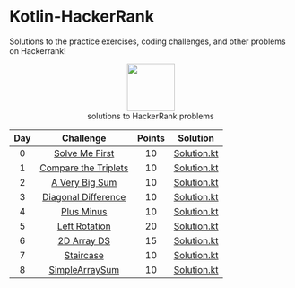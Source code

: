 # Kotlin-HackerRank
Solutions to the practice exercises, coding challenges, and other problems on Hackerrank!
<p align="center">
    <a href="https://www.hackerrank.com/RodneyShag">
        <img height=85 src="https://sharp.services.greenhouse.io/production/integrations/hackerrank-color-resized-75nmq02hm.png?auto=format&fit=max&lossless=true&q=90&w=430&s=9545d538a825e5ba6ab1bf11ce9b1a24c39d7bf8560c09b65455914542050991">
    </a>
    <br>solutions to HackerRank problems
</p>


| Day |                                                          Challenge                                                         | Points |                                                                                          Solution                                                                                         |
|:---:|:--------------------------------------------------------------------------------------------------------------------------:|:------:|:-----------------------------------------------------------------------------------------------------------------------------------------------------------------------------------------:|
|  0  | [Solve Me First](https://www.hackerrank.com/challenges/solve-me-first/problem)                                              |   10   | [Solution.kt](https://github.com/herreraweb/Kotlin-HackerRank/blob/main/src/main/kotlin/SolveMeFirst.kt)                |
|  1  | [Compare the Triplets](https://www.hackerrank.com/challenges/compare-the-triplets/problem)                                  |   10   | [Solution.kt](https://github.com/herreraweb/Kotlin-HackerRank/blob/main/src/main/kotlin/CompareTheTriplets.kt)          |
|  2  | [A Very Big Sum](https://www.hackerrank.com/challenges/a-very-big-sum/problem)                                              |   10   | [Solution.kt](https://github.com/herreraweb/Kotlin-HackerRank/blob/main/src/main/kotlin/VeryBigSum.kt)                  |
|  3  | [Diagonal Difference](https://www.hackerrank.com/challenges/diagonal-difference/problem)                                    |   10   | [Solution.kt](https://github.com/herreraweb/Kotlin-HackerRank/blob/main/src/main/kotlin/DiagonalDifference.kt)          |
|  4  | [Plus Minus](https://www.hackerrank.com/challenges/plus-minus/problem)                                                      |   10   | [Solution.kt](https://github.com/herreraweb/Kotlin-HackerRank/blob/main/src/main/kotlin/PlusMinus.kt)                   |
|  5  | [Left Rotation](https://www.hackerrank.com/challenges/array-left-rotation/problem)                                           |  20   | [Solution.kt](https://github.com/herreraweb/Kotlin-HackerRank/blob/main/src/main/kotlin/LeftRotation.kt)                |
|  6  | [2D Array DS ](https://www.hackerrank.com/challenges/2d-array/problem)                                           |  15   | [Solution.kt](https://github.com/herreraweb/Kotlin-HackerRank/blob/main/src/main/kotlin/2DArrayDS.kt)                |
|  7  | [Staircase](https://www.hackerrank.com/challenges/staircase/problem)                                           |  10   | [Solution.kt](https://github.com/herreraweb/Kotlin-HackerRank/blob/main/src/main/kotlin/Staircase.kt)                |
|  8  | [SimpleArraySum](https://www.hackerrank.com/challenges/simplearraysum/problem)                                           |  10   | [Solution.kt](https://github.com/herreraweb/Kotlin-HackerRank/blob/main/src/main/kotlin/SimpleArraySum.kt)                |
